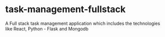 # task-management-fullstack
A Full stack task management application which includes the technologies like React, Python - Flask and Mongodb 
